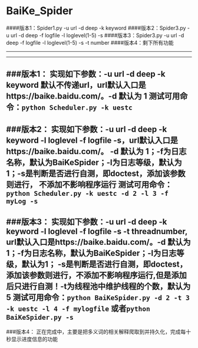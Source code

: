 # BaiKe_Spider
####版本1：Spider1.py -u url -d deep -k keyword
####版本2：Spider3.py -u url -d deep -f logfile -l loglevel(1-5)  -s
####版本3：Spider3.py -u url -d deep -f logfile -l loglevel(1-5)  -s -t number
####版本4：剩下所有功能

---
---
###版本1：
实现如下参数：-u url -d deep -k keyword 默认不传递url，url默认入口是https://baike.baidu.com/。-d 默认为 1
测试可用命令：`python Scheduler.py -k uestc `
---
###版本2：
实现如下参数：-u url -d deep -k keyword -l loglevel -f logfile -s，url默认入口是https://baike.baidu.com/。
-d 默认为 1；-f为日志名称，默认为BaiKeSpider；-l为日志等级，默认为1；-s是判断是否进行自测，即doctest，添加该参数则进行，
不添加不影响程序运行
测试可用命令：`python Scheduler.py -k uestc -d 2 -l 3 -f myLog -s`
---
###版本3：
实现如下参数：-u url -d deep -k keyword -l loglevel -f logfile -s -t threadnumber,
url默认入口是https://baike.baidu.com/。-d 默认为 1；-f为日志名称，默认为BaiKeSpider；-l为日志等级，默认为1；
-s是判断是否进行自测，即doctest，添加该参数则进行，不添加不影响程序运行,但是添加后只进行自测！-t为线程池中维护线程的个数，默认为5
测试可用命令：`python BaiKeSpider.py -d 2 -t 3 -k uestc -l 4 -f mylogfile` 或者`python BaiKeSpider.py -s`
---
###版本4：
正在完成中，主要是把多义词的相关解释爬取到并持久化，完成每十秒显示进度信息的功能